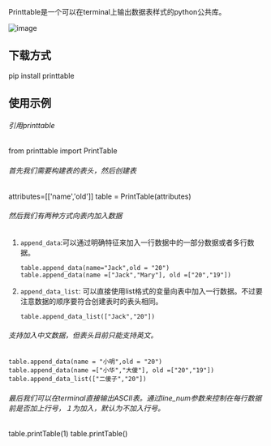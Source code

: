 Printtable是一个可以在terminal上输出数据表样式的python公共库。

 ![image](https://raw.githubusercontent.com/prozhuchen/PrintTable/master/picture/demo.jpg)
 

<h2>下载方式</h2>
       pip install printtable

<h2>使用示例</h2>
<h6>引用printtable</h6>
       from  printtable import PrintTable
<h6>首先我们需要构建表的表头，然后创建表</h6>
       attributes=[['name','old']]
       table = PrintTable(attributes)
<h6>然后我们有两种方式向表内加入数据</h6>

 1. `append_data`:可以通过明确特征来加入一行数据中的一部分数据或者多行数据。
    
        table.append_data(name="Jack",old = "20")
        table.append_data(name =["Jack","Mary"], old =["20","19"])
 2. `append_data_list`: 可以直接使用list格式的变量向表中加入一行数据。不过要注意数据的顺序要符合创建表时的表头相同。
 
        table.append_data_list(["Jack","20"]) 

<h6>支持加入中文数据，但表头目前只能支持英文。</h6>

    table.append_data(name = "小明",old = "20")
    table.append_data(name =["小华","大傻"], old =["20","19"])
    table.append_data_list(["二傻子","20"]) 


<h6>最后我们可以在terminal直接输出ASCII表。通过line_num参数来控制在每行数据前是否加上行号，１为加入，默认为不加入行号。</h6>
       table.printTable(1)
       table.printTable()
